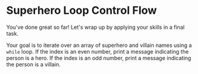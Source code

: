 # Superhero Loop Control Flow

You've done great so far! Let's wrap up by applying your skills in a final task.

Your goal is to iterate over an array of superhero and villain names using a `while` loop. If the index is an even number, print a message indicating the person is a hero. If the index is an odd number, print a message indicating the person is a villain.